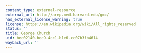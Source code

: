 ```yaml
---
content_type: external-resource
external_url: http://arep.med.harvard.edu/gmc/
has_external_license_warning: true
license: https://en.wikipedia.org/wiki/All_rights_reserved
status: ''
title: George Church
uid: bec02140-bec9-4cc1-b1e6-cc07b3fb4614
wayback_url: ''
---
```

